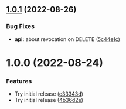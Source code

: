 ## [1.0.1](https://github.com/dns3l/dns3l/compare/v1.0.0...v1.0.1) (2022-08-26)


### Bug Fixes

* **api:** about revocation on DELETE ([5c44e1c](https://github.com/dns3l/dns3l/commit/5c44e1c6359698d2b090db9c87bab164859ffeff))

# 1.0.0 (2022-08-24)


### Features

* Try initial release ([c33343d](https://github.com/dns3l/dns3l/commit/c33343da17db2ec503a1a30bd964103dcc7a58ca))
* Try initial release ([4b36d2e](https://github.com/dns3l/dns3l/commit/4b36d2e006741d2262520f3c9e698d5f8cbb370e))
